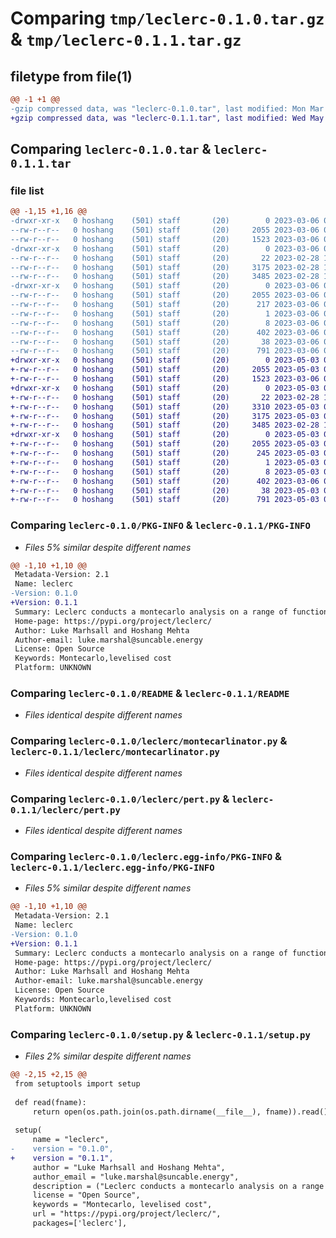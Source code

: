 # Comparing `tmp/leclerc-0.1.0.tar.gz` & `tmp/leclerc-0.1.1.tar.gz`

## filetype from file(1)

```diff
@@ -1 +1 @@
-gzip compressed data, was "leclerc-0.1.0.tar", last modified: Mon Mar  6 04:35:36 2023, max compression
+gzip compressed data, was "leclerc-0.1.1.tar", last modified: Wed May  3 02:26:01 2023, max compression
```

## Comparing `leclerc-0.1.0.tar` & `leclerc-0.1.1.tar`

### file list

```diff
@@ -1,15 +1,16 @@
-drwxr-xr-x   0 hoshang    (501) staff       (20)        0 2023-03-06 04:35:36.846967 leclerc-0.1.0/
--rw-r--r--   0 hoshang    (501) staff       (20)     2055 2023-03-06 04:35:36.846610 leclerc-0.1.0/PKG-INFO
--rw-r--r--   0 hoshang    (501) staff       (20)     1523 2023-03-06 04:34:34.000000 leclerc-0.1.0/README
-drwxr-xr-x   0 hoshang    (501) staff       (20)        0 2023-03-06 04:35:36.844498 leclerc-0.1.0/leclerc/
--rw-r--r--   0 hoshang    (501) staff       (20)       22 2023-02-28 11:47:07.000000 leclerc-0.1.0/leclerc/__init__.py
--rw-r--r--   0 hoshang    (501) staff       (20)     3175 2023-02-28 11:36:57.000000 leclerc-0.1.0/leclerc/montecarlinator.py
--rw-r--r--   0 hoshang    (501) staff       (20)     3485 2023-02-28 11:51:15.000000 leclerc-0.1.0/leclerc/pert.py
-drwxr-xr-x   0 hoshang    (501) staff       (20)        0 2023-03-06 04:35:36.846043 leclerc-0.1.0/leclerc.egg-info/
--rw-r--r--   0 hoshang    (501) staff       (20)     2055 2023-03-06 04:35:36.000000 leclerc-0.1.0/leclerc.egg-info/PKG-INFO
--rw-r--r--   0 hoshang    (501) staff       (20)      217 2023-03-06 04:35:36.000000 leclerc-0.1.0/leclerc.egg-info/SOURCES.txt
--rw-r--r--   0 hoshang    (501) staff       (20)        1 2023-03-06 04:35:36.000000 leclerc-0.1.0/leclerc.egg-info/dependency_links.txt
--rw-r--r--   0 hoshang    (501) staff       (20)        8 2023-03-06 04:35:36.000000 leclerc-0.1.0/leclerc.egg-info/top_level.txt
--rw-r--r--   0 hoshang    (501) staff       (20)      402 2023-03-06 04:35:27.000000 leclerc-0.1.0/pyproject.toml
--rw-r--r--   0 hoshang    (501) staff       (20)       38 2023-03-06 04:35:36.847089 leclerc-0.1.0/setup.cfg
--rw-r--r--   0 hoshang    (501) staff       (20)      791 2023-03-06 04:35:30.000000 leclerc-0.1.0/setup.py
+drwxr-xr-x   0 hoshang    (501) staff       (20)        0 2023-05-03 02:26:01.107084 leclerc-0.1.1/
+-rw-r--r--   0 hoshang    (501) staff       (20)     2055 2023-05-03 02:26:01.106707 leclerc-0.1.1/PKG-INFO
+-rw-r--r--   0 hoshang    (501) staff       (20)     1523 2023-03-06 04:34:34.000000 leclerc-0.1.1/README
+drwxr-xr-x   0 hoshang    (501) staff       (20)        0 2023-05-03 02:26:01.104049 leclerc-0.1.1/leclerc/
+-rw-r--r--   0 hoshang    (501) staff       (20)       22 2023-02-28 11:47:07.000000 leclerc-0.1.1/leclerc/__init__.py
+-rw-r--r--   0 hoshang    (501) staff       (20)     3310 2023-05-03 02:23:05.000000 leclerc-0.1.1/leclerc/monte_databricks.py
+-rw-r--r--   0 hoshang    (501) staff       (20)     3175 2023-05-03 02:22:46.000000 leclerc-0.1.1/leclerc/montecarlinator.py
+-rw-r--r--   0 hoshang    (501) staff       (20)     3485 2023-02-28 11:51:15.000000 leclerc-0.1.1/leclerc/pert.py
+drwxr-xr-x   0 hoshang    (501) staff       (20)        0 2023-05-03 02:26:01.106205 leclerc-0.1.1/leclerc.egg-info/
+-rw-r--r--   0 hoshang    (501) staff       (20)     2055 2023-05-03 02:26:01.000000 leclerc-0.1.1/leclerc.egg-info/PKG-INFO
+-rw-r--r--   0 hoshang    (501) staff       (20)      245 2023-05-03 02:26:01.000000 leclerc-0.1.1/leclerc.egg-info/SOURCES.txt
+-rw-r--r--   0 hoshang    (501) staff       (20)        1 2023-05-03 02:26:01.000000 leclerc-0.1.1/leclerc.egg-info/dependency_links.txt
+-rw-r--r--   0 hoshang    (501) staff       (20)        8 2023-05-03 02:26:01.000000 leclerc-0.1.1/leclerc.egg-info/top_level.txt
+-rw-r--r--   0 hoshang    (501) staff       (20)      402 2023-03-06 04:35:27.000000 leclerc-0.1.1/pyproject.toml
+-rw-r--r--   0 hoshang    (501) staff       (20)       38 2023-05-03 02:26:01.107200 leclerc-0.1.1/setup.cfg
+-rw-r--r--   0 hoshang    (501) staff       (20)      791 2023-05-03 02:25:43.000000 leclerc-0.1.1/setup.py
```

### Comparing `leclerc-0.1.0/PKG-INFO` & `leclerc-0.1.1/PKG-INFO`

 * *Files 5% similar despite different names*

```diff
@@ -1,10 +1,10 @@
 Metadata-Version: 2.1
 Name: leclerc
-Version: 0.1.0
+Version: 0.1.1
 Summary: Leclerc conducts a montecarlo analysis on a range of function files that involve formula derivation
 Home-page: https://pypi.org/project/leclerc/
 Author: Luke Marhsall and Hoshang Mehta
 Author-email: luke.marshal@suncable.energy
 License: Open Source
 Keywords: Montecarlo,levelised cost
 Platform: UNKNOWN
```

### Comparing `leclerc-0.1.0/README` & `leclerc-0.1.1/README`

 * *Files identical despite different names*

### Comparing `leclerc-0.1.0/leclerc/montecarlinator.py` & `leclerc-0.1.1/leclerc/montecarlinator.py`

 * *Files identical despite different names*

### Comparing `leclerc-0.1.0/leclerc/pert.py` & `leclerc-0.1.1/leclerc/pert.py`

 * *Files identical despite different names*

### Comparing `leclerc-0.1.0/leclerc.egg-info/PKG-INFO` & `leclerc-0.1.1/leclerc.egg-info/PKG-INFO`

 * *Files 5% similar despite different names*

```diff
@@ -1,10 +1,10 @@
 Metadata-Version: 2.1
 Name: leclerc
-Version: 0.1.0
+Version: 0.1.1
 Summary: Leclerc conducts a montecarlo analysis on a range of function files that involve formula derivation
 Home-page: https://pypi.org/project/leclerc/
 Author: Luke Marhsall and Hoshang Mehta
 Author-email: luke.marshal@suncable.energy
 License: Open Source
 Keywords: Montecarlo,levelised cost
 Platform: UNKNOWN
```

### Comparing `leclerc-0.1.0/setup.py` & `leclerc-0.1.1/setup.py`

 * *Files 2% similar despite different names*

```diff
@@ -2,15 +2,15 @@
 from setuptools import setup
 
 def read(fname):
     return open(os.path.join(os.path.dirname(__file__), fname)).read()
 
 setup(
     name = "leclerc",
-    version = "0.1.0",
+    version = "0.1.1",
     author = "Luke Marhsall and Hoshang Mehta",
     author_email = "luke.marshal@suncable.energy",
     description = ("Leclerc conducts a montecarlo analysis on a range of function files that involve formula derivation"),
     license = "Open Source",
     keywords = "Montecarlo, levelised cost",
     url = "https://pypi.org/project/leclerc/",
     packages=['leclerc'],
```

